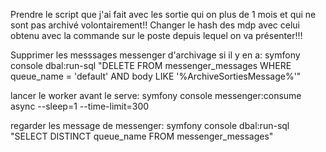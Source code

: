 Prendre le script que j'ai fait avec les sortie qui on plus de 1 mois et qui ne sont pas archivé volontairement!!
Changer le hash des mdp avec celui obtenu avec la commande sur le poste depuis lequel on va présenter!!!

Supprimer les messsages messenger d'archivage si il y en a:
symfony console dbal:run-sql "DELETE FROM messenger_messages WHERE queue_name = 'default' AND body LIKE '%ArchiveSortiesMessage%'"


lancer le worker avant le serve:
symfony console messenger:consume async --sleep=1 --time-limit=300


regarder les message de messenger:
symfony console dbal:run-sql "SELECT DISTINCT queue_name FROM messenger_messages"
